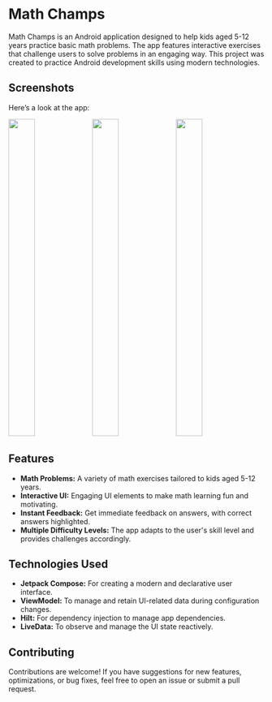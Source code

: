 # Math Champs

Math Champs is an Android application designed to help kids aged 5-12 years practice basic math problems. The app features interactive exercises that challenge users to solve problems in an engaging way. This project was created to practice Android development skills using modern technologies.

## Screenshots
Here’s a look at the app:

<img src="https://github.com/user-attachments/assets/d1cfaab6-7699-4eae-972c-557c29f38c3e" width="32%"  height = 625px />
<img src="https://github.com/user-attachments/assets/dd15a569-cb81-4dfe-a37e-b96923dc6194" width="32%" height = 625px />
<img src="https://github.com/user-attachments/assets/3efa032b-b014-401d-abe5-420f6977d240" width="32%" height = 625px />

## Features
- **Math Problems:** A variety of math exercises tailored to kids aged 5-12 years.
- **Interactive UI:** Engaging UI elements to make math learning fun and motivating.
- **Instant Feedback:** Get immediate feedback on answers, with correct answers highlighted.
- **Multiple Difficulty Levels:** The app adapts to the user's skill level and provides challenges accordingly.

## Technologies Used
- **Jetpack Compose:** For creating a modern and declarative user interface.
- **ViewModel:** To manage and retain UI-related data during configuration changes.
- **Hilt:** For dependency injection to manage app dependencies.
- **LiveData:** To observe and manage the UI state reactively.

## Contributing
Contributions are welcome! If you have suggestions for new features, optimizations, or bug fixes, feel free to open an issue or submit a pull request.
